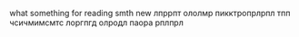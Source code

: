 what
something for reading
smth new
лпррпт
ололмр
пикктропрлрпл
тпп
чсичмимсмтс
лоргпгд
олродл
паора
рплпрл
